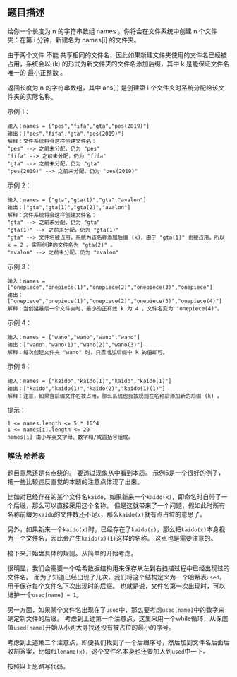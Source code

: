 ## 题目描述
给你一个长度为 n 的字符串数组 names 。你将会在文件系统中创建 n 个文件夹：在第 i 分钟，新建名为 names[i] 的文件夹。

由于两个文件 不能 共享相同的文件名，因此如果新建文件夹使用的文件名已经被占用，系统会以 (k) 的形式为新文件夹的文件名添加后缀，其中 k 是能保证文件名唯一的 最小正整数 。

返回长度为 n 的字符串数组，其中 ans[i] 是创建第 i 个文件夹时系统分配给该文件夹的实际名称。

示例 1：
```
输入：names = ["pes","fifa","gta","pes(2019)"]
输出：["pes","fifa","gta","pes(2019)"]
解释：文件系统将会这样创建文件名：
"pes" --> 之前未分配，仍为 "pes"
"fifa" --> 之前未分配，仍为 "fifa"
"gta" --> 之前未分配，仍为 "gta"
"pes(2019)" --> 之前未分配，仍为 "pes(2019)"
```
示例 2：
```
输入：names = ["gta","gta(1)","gta","avalon"]
输出：["gta","gta(1)","gta(2)","avalon"]
解释：文件系统将会这样创建文件名：
"gta" --> 之前未分配，仍为 "gta"
"gta(1)" --> 之前未分配，仍为 "gta(1)"
"gta" --> 文件名被占用，系统为该名称添加后缀 (k)，由于 "gta(1)" 也被占用，所以 k = 2 。实际创建的文件名为 "gta(2)" 。
"avalon" --> 之前未分配，仍为 "avalon"
```
示例 3：
```
输入：names = ["onepiece","onepiece(1)","onepiece(2)","onepiece(3)","onepiece"]
输出：["onepiece","onepiece(1)","onepiece(2)","onepiece(3)","onepiece(4)"]
解释：当创建最后一个文件夹时，最小的正有效 k 为 4 ，文件名变为 "onepiece(4)"。
```
示例 4：
```
输入：names = ["wano","wano","wano","wano"]
输出：["wano","wano(1)","wano(2)","wano(3)"]
解释：每次创建文件夹 "wano" 时，只需增加后缀中 k 的值即可。
```
示例 5：
```
输入：names = ["kaido","kaido(1)","kaido","kaido(1)"]
输出：["kaido","kaido(1)","kaido(2)","kaido(1)(1)"]
解释：注意，如果含后缀文件名被占用，那么系统也会按规则在名称后添加新的后缀 (k) 。 
```

提示：
```
1 <= names.length <= 5 * 10^4
1 <= names[i].length <= 20
names[i] 由小写英文字母、数字和/或圆括号组成。
```

### 解法 哈希表
题目意思还是有点绕的。 要透过现象从中看到本质。
示例5是一个很好的例子，把一些比较违反直觉的本题的注意点体现了出来。

比如对已经存在的某个文件名`kaido`，如果新来一个`kaido(x)`，即命名时自带了一个后缀，那么可以直接采用这个名称。
但是这就带来了一个问题，假如此时所有名称前缀为`kaido`的文件数还不足`x`，那么`kaido(x)`就有点占位的意思了。

另外，如果新来一个`kaido(x)`时，已经存在了`kaido(x)`，那么把`kaido(x)`本身视为一个文件名，因此会产生`kaido(x)(1)`这样的名称。
这点也是需要注意的。

接下来开始盘具体的规则。从简单的开始考虑。

很明显，我们会需要一个哈希数据结构用来保存从左到右扫描过程中已经出现过的文件名。
而为了知道已经出现了几次，我们将这个结构定义为一个哈希表`used`，用于保存每个文件名下次出现时的后缀。
也就是说，文件名第一次出现时，可以维护一个`used[name] = 1`。

另一方面，如果某个文件名出现在了`used`中，那么要考虑`used[name]`中的数字来确定新文件的后缀。
考虑到上述第一个注意点，这里采用一个while循环，从保底值`used[name]`开始从小到大寻找还没有被占位的最小的序号。

考虑到上述第二个注意点，即便我们找到了一个后缀序号，然后加到文件名后面后收割答案，比如`filename(x)`，这个文件名本身也还要加入到`used`中一下。

按照以上思路写代码。